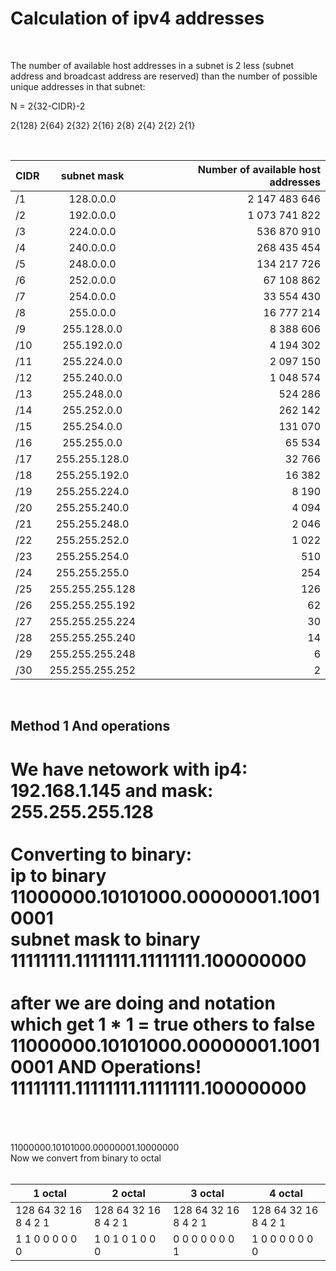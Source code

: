 # Calculation of ipv4 addresses 

<br />

The number of available host addresses in a subnet is 2 less (subnet address and broadcast address are reserved) 
than the number of possible unique addresses in that subnet:

N = 2{32-CIDR}-2

2{128} 2{64} 2{32} 2{16} 2{8} 2{4} 2{2} 2{1}

<br />

| CIDR          | subnet mask   | Number of available host addresses  |
| ------------- |:-------------:| -----:|
| /1 |	128.0.0.0 |	2  147 483 646
/2 |	192.0.0.0 |	1  073 741 822
/3 |	224.0.0.0 |	536  870 910
/4 |	240.0.0.0 |  268 435 454
/5 |	248.0.0.0 |	134 217 726
/6 |	252.0.0.0 |	67 108 862
/7 |	254.0.0.0 |	33 554 430
/8 |	255.0.0.0 |	16 777 214
/9 |	255.128.0.0 |	8 388 606
/10 |	255.192.0.0 |	4 194 302
/11 |	255.224.0.0 |	2 097 150
/12 |	255.240.0.0 |	1 048 574
/13 |	255.248.0.0 |	524 286
/14 |	255.252.0.0 |	262 142
/15 |	255.254.0.0 |	131 070
/16 |	255.255.0.0 |	65 534
/17 |	255.255.128.0 |	32 766
/18 |	255.255.192.0 |	16 382
/19 |	255.255.224.0 |	8 190
/20 |	255.255.240.0 |	4 094
/21 |	255.255.248.0 |	2 046
/22 |	255.255.252.0 |	1 022
/23 |	255.255.254.0 |	510
/24 |	255.255.255.0 |	254
/25 |	255.255.255.128 |	126
/26 |	255.255.255.192 |	62
/27 |	255.255.255.224 |	30
/28 |	255.255.255.240 |	14
/29 |	255.255.255.248 |	6
/30 |	255.255.255.252 |	2

<br />

## Method 1 And operations

We have netowork with ip4: 192.168.1.145 and mask: 255.255.255.128
<br />
<br />
Converting to binary:
<br />
ip to binary <br />
11000000.10101000.00000001.10010001 <br />
subnet mask to binary  <br />
11111111.11111111.11111111.100000000<br />
<br />
after we are doing and notation which get  1 * 1 = true others to false
<br />
11000000.10101000.00000001.10010001       AND Operations!
11111111.11111111.11111111.100000000  
<br />
=
<br />
11000000.10101000.00000001.10000000
<br />
Now we convert from binary to octal
<br />
<br />

|     1 octal          |          2 octal      |   3 octal            |   4 octal             |
|--------------------- | ----------------------|----------------------| --------------------- |
| 128 64 32 16 8 4 2 1 |  128 64 32 16 8 4 2 1 | 128 64 32 16 8 4 2 1 | 128 64 32 16 8 4 2 1  |
| 1   1   0  0 0 0 0 0 | 1    0 1  0  1 0 0 0  |  0   0  0  0 0 0 0 1 |  1  0   0  0 0 0 0 0  |
<br />










